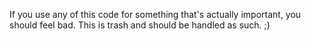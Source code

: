 If you use any of this code for something that's actually important, you should feel bad. This is trash and should be handled as such.
;)
